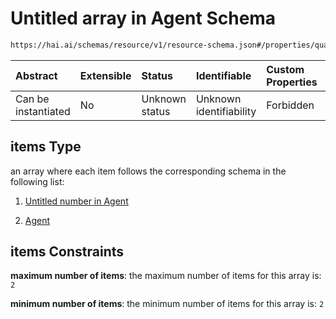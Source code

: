 # Untitled array in Agent Schema

```txt
https://hai.ai/schemas/resource/v1/resource-schema.json#/properties/quantifications/items
```



| Abstract            | Extensible | Status         | Identifiable            | Custom Properties | Additional Properties | Access Restrictions | Defined In                                                                                      |
| :------------------ | :--------- | :------------- | :---------------------- | :---------------- | :-------------------- | :------------------ | :---------------------------------------------------------------------------------------------- |
| Can be instantiated | No         | Unknown status | Unknown identifiability | Forbidden         | Allowed               | none                | [resource.schema.json\*](../../schemas/resource/v1/resource.schema.json "open original schema") |

## items Type

an array where each item follows the corresponding schema in the following list:

1.  [Untitled number in Agent](resource-properties-quantifications-items-items-0.md "check type definition")

2.  [Agent](unit.md "check type definition")

## items Constraints

**maximum number of items**: the maximum number of items for this array is: `2`

**minimum number of items**: the minimum number of items for this array is: `2`
